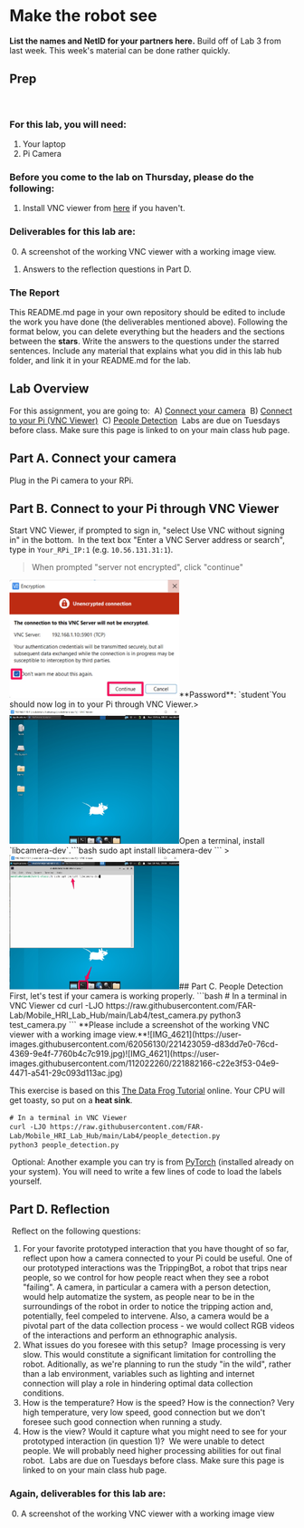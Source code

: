 # Make the robot see
**List the names and NetID for your partners here.**
​
Build off of Lab 3 from last week. This week's material can be done rather quickly.
​
​
## Prep
​
### For this lab, you will need:
1. Your laptop
2. Pi Camera
​
### Before you come to the lab on Thursday, please do the following:
1. Install VNC viewer from [here](https://www.realvnc.com/en/connect/download/viewer/) if you haven't. 
​
### Deliverables for this lab are: 
​
0. A screenshot of the working VNC viewer with a working image view.
​
1. Answers to the reflection questions in Part D. 
​
### The Report 
This README.md page in your own repository should be edited to include the work you have done (the deliverables mentioned above). Following the format below, you can delete everything but the headers and the sections between the **stars**. Write the answers to the questions under the starred sentences. Include any material that explains what you did in this lab hub folder, and link it in your README.md for the lab.
​
## Lab Overview
For this assignment, you are going to:
​
A) [Connect your camera](#-a-connect-your-camera)
​
B) [Connect to your Pi (VNC Viewer)](#part-b-connect-to-your-pi-through-vnc-viewer)
​
C) [People Detection](#part-c-people-detection)
​
Labs are due on Tuesdays before class. Make sure this page is linked to on your main class hub page.
​
## Part A. Connect your camera
Plug in the Pi camera to your RPi.
​
## Part B. Connect to your Pi through VNC Viewer
Start VNC Viewer, if prompted to sign in, "select Use VNC without signing in" in the bottom.
​
In the text box "Enter a VNC Server address or search", type in `Your_RPi_IP:1` (e.g. `10.56.131.31:1`).
> When prompted "server not encrypted", click "continue"
<img src="Images/vnc_warning.jpg" width="300">
​
**Password**: `student`
​
You should now log in to your Pi through VNC Viewer.
​
> <img src="Images/vnc.jpg" width="300">
​
Open a terminal, install `libcamera-dev`.
​
```bash
sudo apt install libcamera-dev
```
> <img src="Images/terminal.jpg" width="300">
​
## Part C. People Detection
First, let's test if your camera is working properly. 
```bash
# In a terminal in VNC Viewer
cd
curl -LJO https://raw.githubusercontent.com/FAR-Lab/Mobile_HRI_Lab_Hub/main/Lab4/test_camera.py
python3 test_camera.py
```
**Please include a screenshot of the working VNC viewer with a working image view.**
​
![IMG_4621](https://user-images.githubusercontent.com/62056130/221423059-d83dd7e0-76cd-4369-9e4f-7760b4c7c919.jpg)
​
​![IMG_4621](https://user-images.githubusercontent.com/112022260/221882166-c22e3f53-04e9-4471-a541-29c093d113ac.jpg)

This exercise is based on this [The Data Frog Tutorial](https://thedatafrog.com/en/articles/human-detection-video/#:~:text=People%20detection,work%20well%20in%20other%20cases.) online. Your CPU will get toasty, so put on a **heat sink**. 
​
```
# In a terminal in VNC Viewer
curl -LJO https://raw.githubusercontent.com/FAR-Lab/Mobile_HRI_Lab_Hub/main/Lab4/people_detection.py
python3 people_detection.py
```
​
Optional: Another example you can try is from [PyTorch](https://pytorch.org/tutorials/intermediate/realtime_rpi.html) (installed already on your system). You will need to write a few lines of code to load the labels yourself. 
​
## Part D. Reflection
​
Reflect on the following questions:
​
1. For your favorite prototyped interaction that you have thought of so far, reflect upon how a camera connected to your Pi could be useful.
​
One of our prototyped interactions was the TrippingBot, a robot that trips near people, so we control for how people react when they see a robot "failing". A camera, in particular a camera with a person detection, would help automatize the system, as people near to be in the surroundings of the robot in order to notice the tripping action and, potentially, feel compeled to intervene. Also, a camera would be a pivotal part of the data collection process - we would collect RGB videos of the interactions and perform an ethnographic analysis.
​
2. What issues do you foresee with this setup? 
​
Image processing is very slow. This would constitute a significant limitation for controlling the robot. Aditionally, as we're planning to run the study "in the wild", rather than a lab environment, variables such as lighting and internet connection will play a role in hindering optimal data collection conditions.
​
3. How is the temperature? How is the speed? How is the connection?
​
Very high temperature, very low speed, good connection but we don't foresee such good connection when running a study.
​
4. How is the view? Would it capture what you might need to see for your prototyped interaction (in question 1)?
​
We were unable to detect people. We will probably need higher processing abilities for out final robot. 
​
Labs are due on Tuesdays before class. Make sure this page is linked to on your main class hub page.
​
### Again, deliverables for this lab are: 
​
0. A screenshot of the working VNC viewer with a working image view
